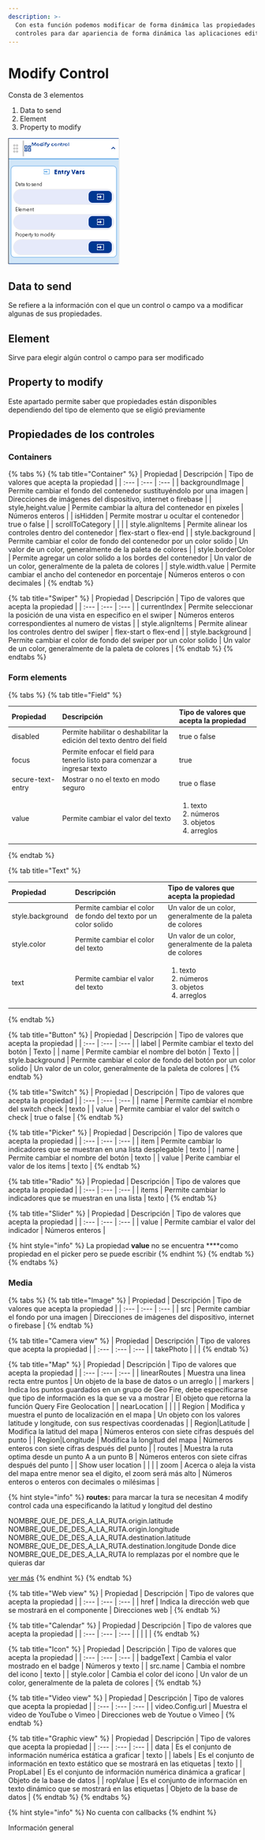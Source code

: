 ```yaml
---
description: >-
  Con esta función podemos modificar de forma dinámica las propiedades de los
  controles para dar apariencia de forma dinámica las aplicaciones editadas
---
```


# Modify Control

Consta de 3 elementos 

1. Data to send
2. Element
3. Property to modify

![](../../../.gitbook/assets/image%20%28311%29.png)

## Data to send

Se refiere a la información con el que un control o campo  va a modificar algunas de sus propiedades.

## Element

Sirve para elegir algún control o campo para ser modificado

## Property to modify

Este apartado permite saber que propiedades están disponibles dependiendo del tipo de elemento que se eligió previamente

## Propiedades de los controles

### Containers

{% tabs %}
{% tab title="Container" %}
| Propiedad | Descripción | Tipo de valores que acepta la propiedad |
| :--- | :--- | :--- |
| backgroundImage | Permite cambiar el fondo del contenedor sustituyéndolo por una imagen | Direcciones de imágenes del dispositivo, internet o firebase |
| style,height.value | Permite cambiar la altura del contenedor en pixeles | Números enteros |
| isHidden | Permite mostrar u ocultar el contenedor | true o false |
| scrollToCategory |  |  |
| style.alignItems | Permite alinear los controles dentro del contenedor |  flex-start o flex-end |
| style.background | Permite cambiar el color de fondo del contenedor por un color solido | Un valor de un color, generalmente de la paleta de colores |
| style.borderColor | Permite agregar un color solido a los bordes del contenedor | Un valor de un color, generalmente de la paleta de colores |
| style.width.value | Permite cambiar el ancho del contenedor en porcentaje | Números enteros o con decimales |
{% endtab %}

{% tab title="Swiper" %}
| Propiedad | Descripción | Tipo de valores que acepta la propiedad |
| :--- | :--- | :--- |
| currentIndex | Permite seleccionar la posición de una vista en especifico en el swiper | Números enteros correspondientes al numero de vistas |
| style.alignItems | Permite alinear los controles dentro del swiper | flex-start o flex-end |
| style.background | Permite cambiar el color de fondo del swiper por un color solido | Un valor de un color, generalmente de la paleta de colores |
{% endtab %}
{% endtabs %}

### Form elements

{% tabs %}
{% tab title="Field" %}
<table>
  <thead>
    <tr>
      <th style="text-align:left">Propiedad</th>
      <th style="text-align:left">Descripci&#xF3;n</th>
      <th style="text-align:left">Tipo de valores que acepta la propiedad</th>
    </tr>
  </thead>
  <tbody>
    <tr>
      <td style="text-align:left">disabled</td>
      <td style="text-align:left">Permite habilitar o deshabilitar la edici&#xF3;n del texto dentro del
        field</td>
      <td style="text-align:left">true o false</td>
    </tr>
    <tr>
      <td style="text-align:left">focus</td>
      <td style="text-align:left">Permite enfocar el field para tenerlo listo para comenzar a ingresar texto</td>
      <td
      style="text-align:left">true</td>
    </tr>
    <tr>
      <td style="text-align:left">secure-text-entry</td>
      <td style="text-align:left">Mostrar o no el texto en modo seguro</td>
      <td style="text-align:left">true o flase</td>
    </tr>
    <tr>
      <td style="text-align:left">value</td>
      <td style="text-align:left">Permite cambiar el valor del texto</td>
      <td style="text-align:left">
        <ol>
          <li>texto</li>
          <li>n&#xFA;meros</li>
          <li>objetos</li>
          <li>arreglos</li>
        </ol>
      </td>
    </tr>
  </tbody>
</table>
{% endtab %}

{% tab title="Text" %}
<table>
  <thead>
    <tr>
      <th style="text-align:left">Propiedad</th>
      <th style="text-align:left">Descripci&#xF3;n</th>
      <th style="text-align:left">Tipo de valores que acepta la propiedad</th>
    </tr>
  </thead>
  <tbody>
    <tr>
      <td style="text-align:left">style.background</td>
      <td style="text-align:left">Permite cambiar el color de fondo del texto por un color solido</td>
      <td
      style="text-align:left">Un valor de un color, generalmente de la paleta de colores</td>
    </tr>
    <tr>
      <td style="text-align:left">style.color</td>
      <td style="text-align:left">Permite cambiar el color del texto</td>
      <td style="text-align:left">Un valor de un color, generalmente de la paleta de colores</td>
    </tr>
    <tr>
      <td style="text-align:left">text</td>
      <td style="text-align:left">Permite cambiar el valor del texto</td>
      <td style="text-align:left">
        <p></p>
        <ol>
          <li>texto</li>
          <li>n&#xFA;meros</li>
          <li>objetos</li>
          <li>arreglos</li>
        </ol>
      </td>
    </tr>
  </tbody>
</table>
{% endtab %}

{% tab title="Button" %}
| Propiedad | Descripción | Tipo de valores que acepta la propiedad |
| :--- | :--- | :--- |
| label | Permite cambiar el texto del botón | Texto |
| name | Permite cambiar el nombre del botón | Texto |
| style.background | Permite cambiar el color de fondo del botón por un color solido | Un valor de un color, generalmente de la paleta de colores |
{% endtab %}

{% tab title="Switch" %}
| Propiedad | Descripción | Tipo de valores que acepta la propiedad |
| :--- | :--- | :--- |
| name | Permite cambiar el nombre del switch  check | texto |
| value | Permite cambiar el valor del switch o check | true o false |
{% endtab %}

{% tab title="Picker" %}
| Propiedad | Descripción | Tipo de valores que acepta la propiedad |
| :--- | :--- | :--- |
| item | Permite cambiar lo indicadores que se muestran en una lista desplegable | texto |
| name | Permite cambiar el nombre del botón | texto |
| value | Perite cambiar el valor de los items | texto |
{% endtab %}

{% tab title="Radio" %}
| Propiedad | Descripción | Tipo de valores que acepta la propiedad |
| :--- | :--- | :--- |
| items | Permite cambiar lo indicadores que se muestran en una lista | texto |
{% endtab %}

{% tab title="Slider" %}
| Propiedad | Descripción | Tipo de valores que acepta la propiedad |
| :--- | :--- | :--- |
| value | Permite cambiar el valor del indicador | Números enteros |

{% hint style="info" %}
La propiedad **value** no se encuentra ****como propiedad en el picker pero se puede escribir 
{% endhint %}
{% endtab %}
{% endtabs %}

### Media

{% tabs %}
{% tab title="Image" %}
| Propiedad | Descripción | Tipo de valores que acepta la propiedad |
| :--- | :--- | :--- |
| src | Permite cambiar el fondo por una imagen | Direcciones de imágenes del dispositivo, internet o firebase |
{% endtab %}

{% tab title="Camera view" %}
| Propiedad | Descripción | Tipo de valores que acepta la propiedad |
| :--- | :--- | :--- |
| takePhoto |  |  |
{% endtab %}

{% tab title="Map" %}
| Propiedad | Descripción | Tipo de valores que acepta la propiedad |
| :--- | :--- | :--- |
| linearRoutes | Muestra una linea recta entre puntos | Un objeto de la base de datos o un arreglo |
| markers | Indica los puntos guardados en un grupo de Geo Fire, debe especificarse que tipo de información es la que se va a mostrar | El objeto que retorna la función Query Fire Geolocation |
| nearLocation |  |  |
| Region | Modifica y muestra el punto de localización en el mapa | Un objeto con los valores latitude y longitude, con sus respectivas coordenadas |
| Region\|Latitude | Modifica la latitud del mapa | Números enteros con  siete cifras después del punto |
| Region\|Longitude | Modifica la longitud del mapa | Números enteros con siete cifras después del punto |
| routes | Muestra la ruta optima desde un punto A a un punto B | Números enteros con siete cifras después del punto |
| Show user location |  |  |
| zoom | Acerca o aleja la vista del mapa entre menor sea el digito, el zoom será más alto | Números enteros o enteros con decimales o milésimas |

{% hint style="info" %}
**routes:** para marcar la tura se necesitan 4 modify control cada una especificando la latitud y longitud del destino

NOMBRE\_QUE\_DE\_DES\_A\_LA\_RUTA.origin.latitude NOMBRE\_QUE\_DE\_DES\_A\_LA\_RUTA.origin.longitude NOMBRE\_QUE\_DE\_DES\_A\_LA\_RUTA.destination.latitude NOMBRE\_QUE\_DE\_DES\_A\_LA\_RUTA.destination.longitude Donde dice NOMBRE\_QUE\_DE\_DES\_A\_LA\_RUTA lo remplazas por el nombre que le quieras dar

[ver más](https://comunidad.apphive.io/t/como-marcar-la-ruta-en-un-mapa/2641)
{% endhint %}
{% endtab %}

{% tab title="Web view" %}
| Propiedad | Descripción | Tipo de valores que acepta la propiedad |
| :--- | :--- | :--- |
| href | Indica la dirección web que se mostrará en el componente | Direcciones web |
{% endtab %}

{% tab title="Calendar" %}
| Propiedad | Descripción | Tipo de valores que acepta la propiedad |
| :--- | :--- | :--- |
|  |  |  |
{% endtab %}

{% tab title="Icon" %}
| Propiedad | Descripción | Tipo de valores que acepta la propiedad |
| :--- | :--- | :--- |
| badgeText | Cambia el valor mostrado en el badge | Números y texto |
| src.name | Cambia el nombre del icono | texto |
| style.color | Cambia el color del icono | Un valor de un color, generalmente de la paleta de colores |
{% endtab %}

{% tab title="Video view" %}
| Propiedad | Descripción | Tipo de valores que acepta la propiedad |
| :--- | :--- | :--- |
| video.Config.url | Muestra el video de YouTube o Vimeo | Direcciones web de Youtue o Vimeo |
{% endtab %}

{% tab title="Graphic view" %}
| Propiedad | Descripción | Tipo de valores que acepta la propiedad |
| :--- | :--- | :--- |
| data | Es el conjunto de información numérica estática a graficar | texto |
| labels | Es el conjunto de información en texto estático  que se mostrará en las etiquetas | texto |
| PropLabel | Es el conjunto de información numérica dinámica a graficar | Objeto de la base de datos |
| ropValue | Es el conjunto de información en texto dinámico  que se mostrará en las etiquetas | Objeto de la base de datos |
{% endtab %}
{% endtabs %}

{% hint style="info" %}
No cuenta con callbacks
{% endhint %}

Información general


